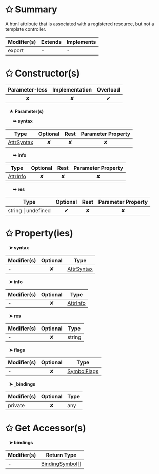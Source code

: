 # &#10025; Summary

A html attribute that is associated with a registered resource, but not a template controller.

| Modifier(s)                            | Extends                      | Implements                                    |
|----------------------------------------|------------------------------|-----------------------------------------------|
| export | - | - |

# &#10025; Constructor(s)

| Parameter-less                         | Implementation                          | Overload                          |
|:--------------------------------------:|:---------------------------------------:|:---------------------------------:|
| ✘ | ✘ | ✔ |

&nbsp;&nbsp; **&#9733; Parameter(s)**

&nbsp;&nbsp;&nbsp;&nbsp;&nbsp; **&#10149; syntax**

| Type                        | Optional                           | Rest                          | Parameter Property                          |
|-----------------------------|:----------------------------------:|:-----------------------------:|:-------------------------------------------:|
| [AttrSyntax](/jit/class/ast/attrsyntax.md) | ✘  | ✘ | ✘ |

&nbsp;&nbsp;&nbsp;&nbsp;&nbsp; **&#10149; info**

| Type                        | Optional                           | Rest                          | Parameter Property                          |
|-----------------------------|:----------------------------------:|:-----------------------------:|:-------------------------------------------:|
| [AttrInfo](/jit/class/resource-model/attrinfo.md) | ✘  | ✘ | ✘ |

&nbsp;&nbsp;&nbsp;&nbsp;&nbsp; **&#10149; res**

| Type                        | Optional                           | Rest                          | Parameter Property                          |
|-----------------------------|:----------------------------------:|:-----------------------------:|:-------------------------------------------:|
| string &#124; undefined | ✔  | ✘ | ✘ |

# &#10025; Property(ies)

&nbsp;&nbsp; **&#10148; syntax**

| Modifier(s)                               | Optional                           | Type                         |
|-------------------------------------------|:----------------------------------:|------------------------------|
| - | ✘ | [AttrSyntax](/jit/class/ast/attrsyntax.md) |

&nbsp;&nbsp; **&#10148; info**

| Modifier(s)                               | Optional                           | Type                         |
|-------------------------------------------|:----------------------------------:|------------------------------|
| - | ✘ | [AttrInfo](/jit/class/resource-model/attrinfo.md) |

&nbsp;&nbsp; **&#10148; res**

| Modifier(s)                               | Optional                           | Type                         |
|-------------------------------------------|:----------------------------------:|------------------------------|
| - | ✘ | string |

&nbsp;&nbsp; **&#10148; flags**

| Modifier(s)                               | Optional                           | Type                         |
|-------------------------------------------|:----------------------------------:|------------------------------|
| - | ✘ | [SymbolFlags](/jit/enum/semantic-model/symbolflags.md) |

&nbsp;&nbsp; **&#10148; &#95;bindings**

| Modifier(s)                               | Optional                           | Type                         |
|-------------------------------------------|:----------------------------------:|------------------------------|
| private | ✘ | any |

# &#10025; Get Accessor(s)

&nbsp;&nbsp; **&#10148; bindings**

| Modifier(s)                              | Return Type                       |
|------------------------------------------|-----------------------------------|
| - | [BindingSymbol](/jit/class/semantic-model/bindingsymbol.md)[] |